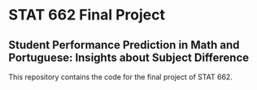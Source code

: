 # STAT 662 Final Project 
## Student Performance Prediction in Math and Portuguese: Insights about Subject Difference

This repository contains the code for the final project of STAT 662.